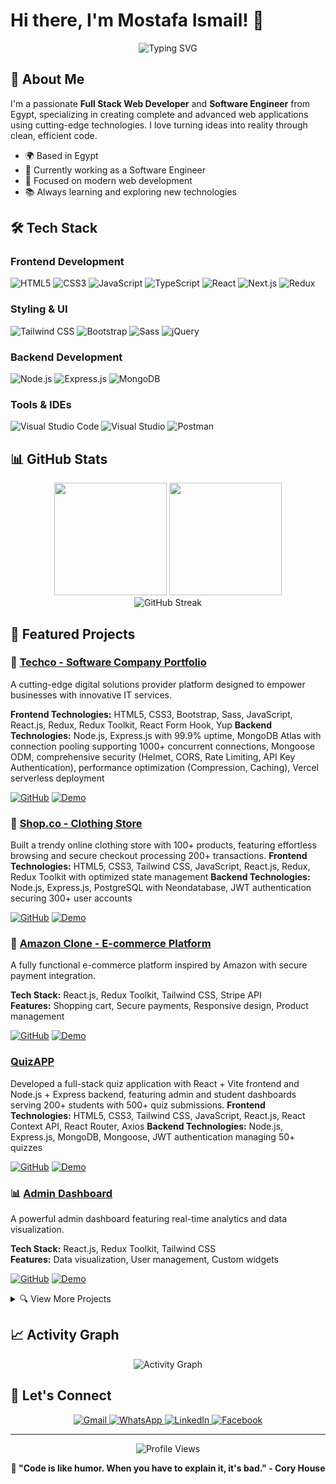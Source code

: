 # Hi there, I'm Mostafa Ismail! 👋

<p align="center">
  <img src="https://readme-typing-svg.herokuapp.com?font=Fira+Code&pause=1000&color=2196F3&center=true&vCenter=true&width=435&lines=Full+Stack+Web+Developer;Software+Engineer+from+Egypt;Passionate+about+Modern+Technologies" alt="Typing SVG" />
</p>

## 🚀 About Me

I'm a passionate **Full Stack Web Developer** and **Software Engineer** from Egypt, specializing in creating complete and advanced web applications using cutting-edge technologies. I love turning ideas into reality through clean, efficient code.

- 🌍 Based in Egypt
- 💼 Currently working as a Software Engineer
- 🎯 Focused on modern web development
- 📚 Always learning and exploring new technologies

## 🛠️ Tech Stack

### Frontend Development
![HTML5](https://img.shields.io/badge/HTML5-E34F26?style=for-the-badge&logo=html5&logoColor=white)
![CSS3](https://img.shields.io/badge/CSS3-1572B6?style=for-the-badge&logo=css3&logoColor=white)
![JavaScript](https://img.shields.io/badge/JavaScript-F7DF1E?style=for-the-badge&logo=javascript&logoColor=black)
![TypeScript](https://img.shields.io/badge/TypeScript-3178C6?style=for-the-badge&logo=typescript&logoColor=white)
![React](https://img.shields.io/badge/React-61DAFB?style=for-the-badge&logo=react&logoColor=black)
![Next.js](https://img.shields.io/badge/Next.js-000000?style=for-the-badge&logo=nextdotjs&logoColor=white)
![Redux](https://img.shields.io/badge/Redux-764ABC?style=for-the-badge&logo=redux&logoColor=white)

### Styling & UI
![Tailwind CSS](https://img.shields.io/badge/Tailwind_CSS-06B6D4?style=for-the-badge&logo=tailwindcss&logoColor=white)
![Bootstrap](https://img.shields.io/badge/Bootstrap-7952B3?style=for-the-badge&logo=bootstrap&logoColor=white)
![Sass](https://img.shields.io/badge/Sass-CC6699?style=for-the-badge&logo=sass&logoColor=white)
![jQuery](https://img.shields.io/badge/jQuery-0769AD?style=for-the-badge&logo=jquery&logoColor=white)

### Backend Development
![Node.js](https://img.shields.io/badge/Node.js-339933?style=for-the-badge&logo=nodedotjs&logoColor=white)
![Express.js](https://img.shields.io/badge/Express.js-000000?style=for-the-badge&logo=express&logoColor=white)
![MongoDB](https://img.shields.io/badge/MongoDB-47A248?style=for-the-badge&logo=mongodb&logoColor=white)

### Tools & IDEs
![Visual Studio Code](https://img.shields.io/badge/VS_Code-0078d7?style=for-the-badge&logo=visual-studio-code&logoColor=white)
![Visual Studio](https://img.shields.io/badge/Visual_Studio-5C2D91?style=for-the-badge&logo=visualstudio&logoColor=white)
![Postman](https://img.shields.io/badge/Postman-FF6C37?style=for-the-badge&logo=postman&logoColor=white)

## 📊 GitHub Stats

<div align="center">
  <img height="180em" src="https://github-readme-stats.vercel.app/api?username=asmaylmr117&show_icons=true&theme=tokyonight&include_all_commits=true&count_private=true"/>
  <img height="180em" src="https://github-readme-stats.vercel.app/api/top-langs/?username=asmaylmr117&layout=compact&langs_count=8&theme=tokyonight"/>
</div>

<div align="center">
  <img src="https://github-readme-streak-stats.herokuapp.com/?user=asmaylmr117&theme=tokyonight" alt="GitHub Streak" />
</div>

## 🌟 Featured Projects

### 🏢 [Techco - Software Company Portfolio](https://software-company-mu.vercel.app/)
A cutting-edge digital solutions provider platform designed to empower businesses with innovative IT services.

 **Frontend Technologies:** HTML5, CSS3, Bootstrap, Sass, JavaScript, React.js, Redux, Redux Toolkit, React Form Hook, Yup
 **Backend Technologies:** Node.js, Express.js with 99.9% uptime, MongoDB Atlas with connection pooling supporting 1000+ concurrent connections,
Mongoose ODM, comprehensive security (Helmet, CORS, Rate Limiting, API Key Authentication), performance optimization (Compression, Caching),
Vercel serverless deployment

[![GitHub](https://img.shields.io/badge/GitHub-Repository-181717?style=for-the-badge&logo=github)](https://github.com/asmaylmr117/software-company)
[![Demo](https://img.shields.io/badge/Live-Demo-4CAF50?style=for-the-badge&logo=vercel)](https://software-company-mu.vercel.app/)

### 👕 [Shop.co - Clothing Store](https://shop-co-front.vercel.app/)
Built a trendy online clothing store with 100+ products, featuring effortless browsing and secure checkout processing 200+ transactions.
**Frontend Technologies:** HTML5, CSS3, Tailwind CSS, JavaScript, React.js, Redux, Redux Toolkit with optimized state management
**Backend Technologies:** Node.js, Express.js, PostgreSQL with Neondatabase, JWT authentication securing 300+ user accounts

[![GitHub](https://img.shields.io/badge/GitHub-Repository-181717?style=for-the-badge&logo=github)](https://github.com/asmaylmr117/shop.co.front)
[![Demo](https://img.shields.io/badge/Live-Demo-4CAF50?style=for-the-badge&logo=vercel)](https://shop-co-front.vercel.app/)


### 🛒 [Amazon Clone - E-commerce Platform](https://amazon-five-smoky.vercel.app/)
A fully functional e-commerce platform inspired by Amazon with secure payment integration.

**Tech Stack:** React.js, Redux Toolkit, Tailwind CSS, Stripe API  
**Features:** Shopping cart, Secure payments, Responsive design, Product management

[![GitHub](https://img.shields.io/badge/GitHub-Repository-181717?style=for-the-badge&logo=github)](https://github.com/asmaylmr117/Amazon-Ecommerce)
[![Demo](https://img.shields.io/badge/Live-Demo-4CAF50?style=for-the-badge&logo=vercel)](https://amazon-five-smoky.vercel.app/)

### [QuizAPP](https://quiz-front-t8ti.vercel.app/)
Developed a full-stack quiz application with React + Vite frontend and Node.js + Express backend, featuring admin and student dashboards serving 200+
students with 500+ quiz submissions.
 **Frontend Technologies:** HTML5, CSS3, Tailwind CSS, JavaScript, React.js, React Context API, React Router, Axios
 **Backend Technologies:** Node.js, Express.js, MongoDB, Mongoose, JWT authentication managing 50+ quizzes

 [![GitHub](https://img.shields.io/badge/GitHub-Repository-181717?style=for-the-badge&logo=github)](https://github.com/asmaylmr117/Quiz_front)
[![Demo](https://img.shields.io/badge/Live-Demo-4CAF50?style=for-the-badge&logo=vercel)](https://quiz-front-t8ti.vercel.app/)

### 📊 [Admin Dashboard](https://dashboard-admin-wine.vercel.app/)
A powerful admin dashboard featuring real-time analytics and data visualization.

**Tech Stack:** React.js, Redux Toolkit, Tailwind CSS  
**Features:** Data visualization, User management, Custom widgets

[![GitHub](https://img.shields.io/badge/GitHub-Repository-181717?style=for-the-badge&logo=github)](https://github.com/asmaylmr117/Dashboard-Admin)
[![Demo](https://img.shields.io/badge/Live-Demo-4CAF50?style=for-the-badge&logo=vercel)](https://dashboard-admin-wine.vercel.app/)

<details>
<summary>🔍 View More Projects</summary>


### 📿 [Religious Platform](https://gana-2fau.vercel.app/)
Spiritual platform offering Quran recitations and interactive features.

[![GitHub](https://img.shields.io/badge/GitHub-Repository-181717?style=for-the-badge&logo=github)](https://github.com/asmaylmr117/GANA.)
[![Demo](https://img.shields.io/badge/Live-Demo-4CAF50?style=for-the-badge&logo=vercel)](https://gana-2fau.vercel.app/)

### 🎵 [Music Store](https://music-store-rho.vercel.app/)
Web application for browsing and purchasing musical instruments.

[![GitHub](https://img.shields.io/badge/GitHub-Repository-181717?style=for-the-badge&logo=github)](https://github.com/asmaylmr117/music-Store)
[![Demo](https://img.shields.io/badge/Live-Demo-4CAF50?style=for-the-badge&logo=vercel)](https://music-store-rho.vercel.app/)

### 🏖️ [Tourism Platform](https://tourism-site-six.vercel.app/)
Interactive tourism platform with multilingual support.

[![GitHub](https://img.shields.io/badge/GitHub-Repository-181717?style=for-the-badge&logo=github)](https://github.com/asmaylmr117/tourism-site)
[![Demo](https://img.shields.io/badge/Live-Demo-4CAF50?style=for-the-badge&logo=vercel)](https://tourism-site-six.vercel.app/)

</details>

## 📈 Activity Graph

<div align="center">
  <img src="https://github-readme-activity-graph.vercel.app/graph?username=asmaylmr117&theme=tokyo-night&bg_color=0D1117&color=5BCDEC&line=5BCDEC&point=FFFFFF&area=true&hide_border=true" alt="Activity Graph" />
</div>

## 🤝 Let's Connect

<p align="center">
  <a href="mailto:asmaylmr117@gmail.com">
    <img src="https://img.shields.io/badge/Gmail-D14836?style=for-the-badge&logo=gmail&logoColor=white" alt="Gmail"/>
  </a>
  <a href="https://wa.me/+201066915691">
    <img src="https://img.shields.io/badge/WhatsApp-25D366?style=for-the-badge&logo=whatsapp&logoColor=white" alt="WhatsApp"/>
  </a>
  <a href="https://www.linkedin.com/in/mostafa-ismail-alanani-657228259">
    <img src="https://img.shields.io/badge/LinkedIn-0077B5?style=for-the-badge&logo=linkedin&logoColor=white" alt="LinkedIn"/>
  </a>
  <a href="https://www.facebook.com/mostafa.enani.71">
    <img src="https://img.shields.io/badge/Facebook-1877F2?style=for-the-badge&logo=facebook&logoColor=white" alt="Facebook"/>
  </a>
</p>

---

<div align="center">
  <img src="https://komarev.com/ghpvc/?username=asmaylmr117&color=blueviolet&style=for-the-badge" alt="Profile Views" />
  
  **💬 "Code is like humor. When you have to explain it, it's bad." - Cory House**
</div>
